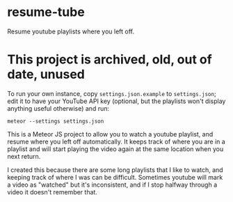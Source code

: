 # resume-tube
Resume youtube playlists where you left off. 

# This project is archived, old, out of date, unused

To run your own instance, copy `settings.json.example` to `settings.json`; edit it to have your YouTube API key (optional, but the playlists won't display anything useful otherwise) and run:

```meteor --settings settings.json```

This is a Meteor JS project to allow you to watch a youtube playlist, and resume where you left off automatically. It keeps track of where you are in a playlist and will start playing the video again at the same location when you next return. 

I created this because there are some long playlists that I like to watch, and keeping track of where I was can be difficult. Sometimes youtube will mark a video as "watched" but it's inconsistent, and if I stop halfway through a video it doesn't remember that. 
